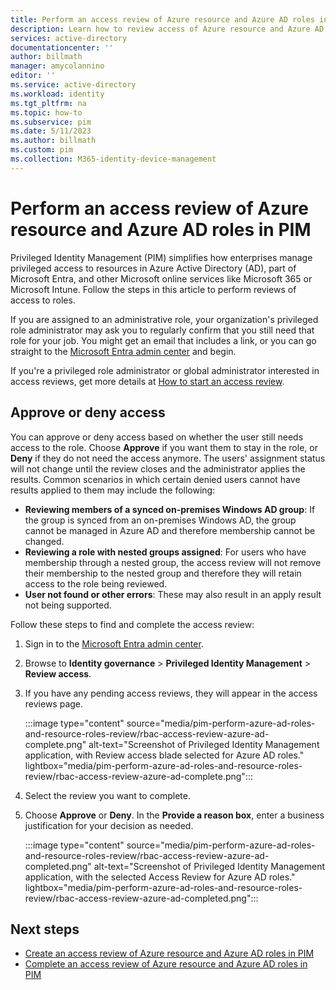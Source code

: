 ```yaml
---
title: Perform an access review of Azure resource and Azure AD roles in PIM
description: Learn how to review access of Azure resource and Azure AD roles in Privileged Identity Management (PIM).
services: active-directory
documentationcenter: ''
author: billmath
manager: amycolannino
editor: ''
ms.service: active-directory
ms.workload: identity
ms.tgt_pltfrm: na
ms.topic: how-to
ms.subservice: pim
ms.date: 5/11/2023
ms.author: billmath
ms.custom: pim
ms.collection: M365-identity-device-management
---
```


# Perform an access review of Azure resource and Azure AD roles in PIM

Privileged Identity Management (PIM) simplifies how enterprises manage privileged access to resources in Azure Active Directory (AD), part of Microsoft Entra, and other Microsoft online services like Microsoft 365 or Microsoft Intune. Follow the steps in this article to perform reviews of access to roles.

If you are assigned to an administrative role, your organization's privileged role administrator may ask you to regularly confirm that you still need that role for your job. You might get an email that includes a link, or you can go straight to the [Microsoft Entra admin center](https://entra.microsoft.com) and begin.

If you're a privileged role administrator or global administrator interested in access reviews, get more details at [How to start an access review](./pim-create-roles-and-resource-roles-review.md).

## Approve or deny access

You can approve or deny access based on whether the user still needs access to the role. Choose **Approve** if you want them to stay in the role, or **Deny** if they do not need the access anymore. The users' assignment status will not change until the review closes and the administrator applies the results. Common scenarios in which certain denied users cannot have results applied to them may include the following:

- **Reviewing members of a synced on-premises Windows AD group**: If the group is synced from an on-premises Windows AD, the group cannot be managed in Azure AD and therefore membership cannot be changed.
- **Reviewing a role with nested groups assigned**: For users who have membership through a nested group, the access review will not remove their membership to the nested group and therefore they will retain access to the role being reviewed.
- **User not found or other errors**: These may also result in an apply result not being supported.

Follow these steps to find and complete the access review:

1. Sign in to the [Microsoft Entra admin center](https://entra.microsoft.com).

1. Browse to **Identity governance** > **Privileged Identity Management** > **Review access**.

1. If you have any pending access reviews, they will appear in the access reviews page.

    :::image type="content" source="media/pim-perform-azure-ad-roles-and-resource-roles-review/rbac-access-review-azure-ad-complete.png" alt-text="Screenshot of Privileged Identity Management application, with Review access blade selected for Azure AD roles." lightbox="media/pim-perform-azure-ad-roles-and-resource-roles-review/rbac-access-review-azure-ad-complete.png":::

1. Select the review you want to complete.

1. Choose **Approve** or **Deny**. In the **Provide a reason box**, enter a business justification for your decision as needed.

    :::image type="content" source="media/pim-perform-azure-ad-roles-and-resource-roles-review/rbac-access-review-azure-ad-completed.png" alt-text="Screenshot of Privileged Identity Management application, with the selected Access Review for Azure AD roles." lightbox="media/pim-perform-azure-ad-roles-and-resource-roles-review/rbac-access-review-azure-ad-completed.png":::

## Next steps

- [Create an access review of Azure resource and Azure AD roles in PIM](./pim-create-roles-and-resource-roles-review.md)
- [Complete an access review of Azure resource and Azure AD roles in PIM](./pim-complete-roles-and-resource-roles-review.md)
